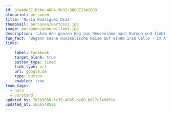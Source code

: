 ```yaml
---
id: b1e4da37-b3be-4884-9b31-380872341083
blueprint: personen
title: 'Nuría Rodríguez Díaz'
thumbnail: personen/Bartosz2.jpg
image: personen/anne-willem1.jpg
description: '…kam den ganzen Weg aus Neuseeland nach Europa und liebt es, Teil dieser diversen Kultur- und Musiklandschaft sein zu können. Edward interessiert sich vor allem für Projekte, die neue Perspektiven auf Musiktraditionen eröffnen, und beschäftigt sich gerne mit einem breiten Spektrum an Musik: Alte Musik, zeitgenössische Musik, Weltmusik, Kammermusik, elektronische Musik, improvisierte Musik, neu arrangierte Musik und neu komponierte Musik.'
fun_fact: 'Begann seine musikalische Reise auf einem 1/16 Cello - im Alter von 3 Jahren'
links:
  -
    label: Facebook
    target_blank: true
    button_type: lined
    link_type: url
    url: google.de
    type: button
    enabled: true
team_tags:
  - horn
  - vorstand
updated_by: 7d709850-5c35-4065-be68-b627c348051d
updated_at: 1656548501
---
```

